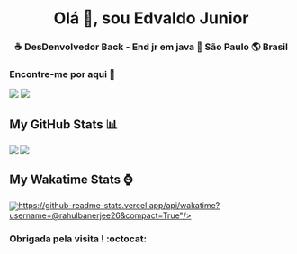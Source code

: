<h1 align = "center"> Olá 👋, sou Edvaldo Junior </h1><h3 align = "center"> ☕ DesDenvolvedor Back - End jr em java 🏡 São Paulo 🌎 Brasil 


### Encontre-me por aqui :mag_right:
[<img src="https://img.shields.io/badge/linkedin-%230077B5.svg?&style=for-the-badge&logo=linkedin&logoColor=white" />](https://www.https://www.linkedin.com/in/edvaldo-junior-77a7251a0/)
[<img src = "https://img.shields.io/badge/instagram-%23E4405F.svg?&style=for-the-badge&logo=instagram&logoColor=white"/>](https://www.instagram.com/edvaldo.dev/)
  
  ## My GitHub Stats 📊
<a href="https://github.com/edvaldoljr/github-readme-stats">
  <img align="left" src="https://github-readme-stats.vercel.app/api?username=rahulbanerjee26&count_private=true&show_icons=true&theme=radical" />
</a>
<a href="https://github.com/edvaldoljr/convoychat">
  <img align="center" src="https://github-readme-stats.vercel.app/api/top-langs/?username=edvaldoljr" />
</a>
  
  
  ## My Wakatime Stats ⌚
<a href="https://github.com/edvaldoljr/github-readme-stats">
  <img align="center" src="@rahulbanerjee26&compact=True">https://github-readme-stats.vercel.app/api/wakatime?username=@rahulbanerjee26&compact=True"/>
</a>
  
### Obrigada pela visita ! :octocat:
